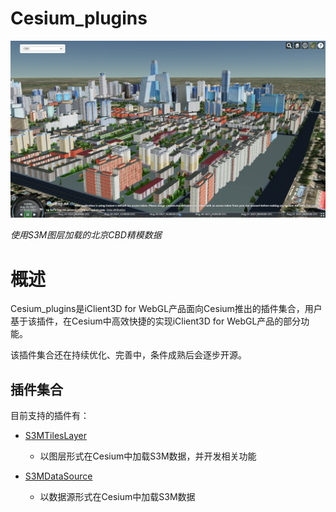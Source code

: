# Cesium_plugins

![](figures/cbd.png)

_使用S3M图层加载的北京CBD精模数据_

# 概述
Cesium_plugins是iClient3D for WebGL产品面向Cesium推出的插件集合，用户基于该插件，在Cesium中高效快捷的实现iClient3D for WebGL产品的部分功能。


该插件集合还在持续优化、完善中，条件成熟后会逐步开源。

## 插件集合
目前支持的插件有：

* [S3MTilesLayer](./S3MTilesLayer/)

    * 以图层形式在Cesium中加载S3M数据，并开发相关功能

* [S3MDataSource](./S3MDataSource/)
    * 以数据源形式在Cesium中加载S3M数据